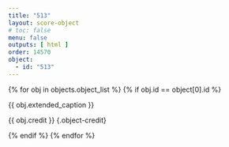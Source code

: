 ```yaml
---
title: "513"
layout: score-object
# toc: false
menu: false
outputs: [ html ]
order: 14570
object:
  - id: "513"
---
```


{% for obj in objects.object_list %}
{% if obj.id == object[0].id %}

{{ obj.extended_caption }}

{{ obj.credit }} {.object-credit}

{% endif %}
{% endfor %}
